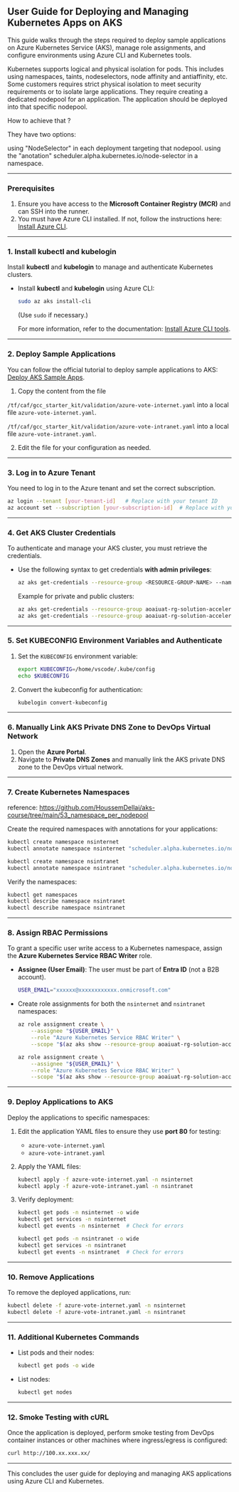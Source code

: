 ## User Guide for Deploying and Managing Kubernetes Apps on AKS

This guide walks through the steps required to deploy sample applications on Azure Kubernetes Service (AKS), manage role assignments, and configure environments using Azure CLI and Kubernetes tools.

Kubernetes supports logical and physical isolation for pods. This includes using namespaces, taints, nodeselectors, node affinity and antiaffinity, etc. Some customers requires strict physical isolation to meet security requirements or to isolate large applications. They require creating a dedicated nodepool for an application. The application should be deployed into that specific nodepool.

How to achieve that ?

They have two options:

using "NodeSelector" in each deployment targeting that nodepool.
using the "anotation" scheduler.alpha.kubernetes.io/node-selector in a namespace.

---

### Prerequisites

1. Ensure you have access to the **Microsoft Container Registry (MCR)** and can SSH into the runner.
2. You must have Azure CLI installed. If not, follow the instructions here: [Install Azure CLI](https://learn.microsoft.com/en-us/cli/azure/install-azure-cli).

---

### 1. Install kubectl and kubelogin

Install **kubectl** and **kubelogin** to manage and authenticate Kubernetes clusters.

- Install **kubectl** and **kubelogin** using Azure CLI:

   ```bash
   sudo az aks install-cli
   ```

   (Use `sudo` if necessary.)

   For more information, refer to the documentation: [Install Azure CLI tools](https://learn.microsoft.com/en-us/cli/azure/aks?view=azure-cli-latest#az-aks-install-cli).

---

### 2. Deploy Sample Applications

You can follow the official tutorial to deploy sample applications to AKS: [Deploy AKS Sample Apps](https://learn.microsoft.com/en-us/azure/aks/learn/quick-kubernetes-deploy-cli).

1. Copy the content from the file 

`/tf/caf/gcc_starter_kit/validation/azure-vote-internet.yaml` into a local file `azure-vote-internet.yaml`.

`/tf/caf/gcc_starter_kit/validation/azure-vote-intranet.yaml` into a local file `azure-vote-intranet.yaml`.

2. Edit the file for your configuration as needed.

---

### 3. Log in to Azure Tenant

You need to log in to the Azure tenant and set the correct subscription.

```bash
az login --tenant [your-tenant-id]   # Replace with your tenant ID
az account set --subscription [your-subscription-id]  # Replace with your subscription ID
```

---

### 4. Get AKS Cluster Credentials

To authenticate and manage your AKS cluster, you must retrieve the credentials.

- Use the following syntax to get credentials **with admin privileges**:

   ```bash
   az aks get-credentials --resource-group <RESOURCE-GROUP-NAME> --name <AKS-CLUSTER-NAME> --admin
   ```

   Example for private and public clusters:
   
   ```bash
   az aks get-credentials --resource-group aoaiuat-rg-solution-accelerators-aks --name aks-private-cluster --admin
   az aks get-credentials --resource-group aoaiuat-rg-solution-accelerators-aks --name aks-aoaiuat-aks-ran --admin
   ```

---

### 5. Set KUBECONFIG Environment Variables and Authenticate

1. Set the `KUBECONFIG` environment variable:

   ```bash
   export KUBECONFIG=/home/vscode/.kube/config
   echo $KUBECONFIG
   ```

2. Convert the kubeconfig for authentication:

   ```bash
   kubelogin convert-kubeconfig
   ```

---

### 6. Manually Link AKS Private DNS Zone to DevOps Virtual Network

1. Open the **Azure Portal**.
2. Navigate to **Private DNS Zones** and manually link the AKS private DNS zone to the DevOps virtual network.

---

### 7. Create Kubernetes Namespaces

reference: https://github.com/HoussemDellai/aks-course/tree/main/53_namespace_per_nodepool

Create the required namespaces with annotations for your applications:

```bash
kubectl create namespace nsinternet
kubectl annotate namespace nsinternet "scheduler.alpha.kubernetes.io/node-selector=agentnodepool=poolappsinternet"

kubectl create namespace nsintranet
kubectl annotate namespace nsintranet "scheduler.alpha.kubernetes.io/node-selector=agentnodepool=poolappsintranet"
```

Verify the namespaces:

```bash
kubectl get namespaces
kubectl describe namespace nsintranet
kubectl describe namespace nsintranet
```

---

### 8. Assign RBAC Permissions

To grant a specific user write access to a Kubernetes namespace, assign the **Azure Kubernetes Service RBAC Writer** role.

- **Assignee (User Email)**: The user must be part of **Entra ID** (not a B2B account).

   ```bash
   USER_EMAIL="xxxxxx@xxxxxxxxxxxx.onmicrosoft.com"
   ```

- Create role assignments for both the `nsinternet` and `nsintranet` namespaces:

   ```bash
   az role assignment create \
       --assignee "${USER_EMAIL}" \
       --role "Azure Kubernetes Service RBAC Writer" \
       --scope "$(az aks show --resource-group aoaiuat-rg-solution-accelerators-aks --name aks-private-cluster --query id -o tsv)/namespaces/nsinternet"
   
   az role assignment create \
       --assignee "${USER_EMAIL}" \
       --role "Azure Kubernetes Service RBAC Writer" \
       --scope "$(az aks show --resource-group aoaiuat-rg-solution-accelerators-aks --name aks-private-cluster --query id -o tsv)/namespaces/nsintranet"
   ```

---

### 9. Deploy Applications to AKS

Deploy the applications to specific namespaces:

1. Edit the application YAML files to ensure they use **port 80** for testing:
   - `azure-vote-internet.yaml`
   - `azure-vote-intranet.yaml`

2. Apply the YAML files:

   ```bash
   kubectl apply -f azure-vote-internet.yaml -n nsinternet
   kubectl apply -f azure-vote-intranet.yaml -n nsintranet
   ```

3. Verify deployment:

   ```bash
   kubectl get pods -n nsinternet -o wide
   kubectl get services -n nsinternet
   kubectl get events -n nsinternet  # Check for errors

   kubectl get pods -n nsintranet -o wide
   kubectl get services -n nsintranet
   kubectl get events -n nsintranet  # Check for errors
   ```

---

### 10. Remove Applications

To remove the deployed applications, run:

```bash
kubectl delete -f azure-vote-internet.yaml -n nsinternet
kubectl delete -f azure-vote-intranet.yaml -n nsintranet
```

---

### 11. Additional Kubernetes Commands

- List pods and their nodes:
  ```bash
  kubectl get pods -o wide
  ```

- List nodes:
  ```bash
  kubectl get nodes
  ```

---

### 12. Smoke Testing with cURL

Once the application is deployed, perform smoke testing from DevOps container instances or other machines where ingress/egress is configured:

```bash
curl http://100.xx.xxx.xx/
```

---

This concludes the user guide for deploying and managing AKS applications using Azure CLI and Kubernetes.